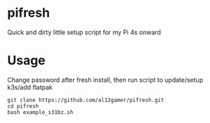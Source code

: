 # pifresh
Quick and dirty little setup script for my Pi 4s onward
# Usage
Change password after fresh install, then run script to update/setup k3s/add flatpak
```
git clone https://github.com/al12gamer/pifresh.git
cd pifresh
bash example_s31bz.sh
```
